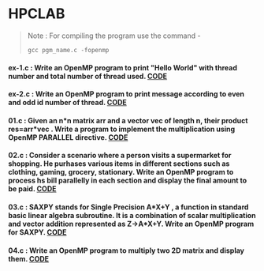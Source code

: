 # HPCLAB
>Note : For compiling the program use the command -
>```
>gcc pgm_name.c -fopenmp
>```
#### ex-1.c : Write an OpenMP program to print "Hello World" with thread number and total number of thread used. [CODE](ex-1.c)
#### ex-2.c : Write an OpenMP program to print message according to even and odd id number of thread. [CODE](ex-2.c)
#### 01.c : Given an n\*n matrix arr and a vector vec of length n, their product res=arr\*vec . Write a program to implement the multiplication using OpenMP PARALLEL directive. [CODE](01.c)
#### 02.c : Consider a scenario where a person visits a supermarket for shopping. He purhases various items in different sections such as clothing, gaming, grocery, stationary. Write an OpenMP program to process hs bill parallelly in each section and display the final amount to be paid. [CODE](02.c)
#### 03.c : SAXPY stands for Single Precision A\*X+Y , a function in standard basic linear algebra subroutine. It is a combination of scalar multiplication and vector addition represented as Z->A\*X+Y. Write an OpenMP program for SAXPY. [CODE](03.c)
#### 04.c : Write an OpenMP program to multiply two 2D matrix and display them. [CODE](04.c)